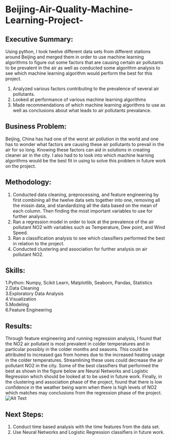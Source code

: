 # Beijing-Air-Quality-Machine-Learning-Project-
## Executive Summary:  
Using python, I took twelve different data sets from different stations around Beijing and merged them in order to use machine learning algorithms to figure out some factors that are causing certain air pollutants to be prevalent in the air as well as conducted some algorithm analysis to see which machine learning algorithm would perform the best for this project.  

1. Analyzed various factors contributing to the prevalence of several air pollutants.
2. Looked at performance of various machine learning algorithms  
3. Made recommendations of which machine learning algorithms to use as well as conclusions about what leads to air pollutants prevalance.   

## Business Problem:
 Beijing, China has had one of the worst air pollution in the world and one has to wonder what factors are causing these air pollutants to prevail in the air for so long. Knowing these factors can aid in solutions in creating cleaner air in the city. I also had to to look into which machine learning algorithms would be the best fit in using to solve this problem in future work on the project.   

## Methodology:
1. Conducted data cleaning, preprocessing, and feature engineering by first combining all the twelve data sets together into one, removing all the missin data, and standardizing all the data based on the mean of each column. Then finding the most important variables to use for further analysis. 
2. Ran a regression model in order to look at the prevalence of the air pollutant NO2 with variables such as Temperature, Dew point, and Wind Speed.
3. Ran a classification analysis to see which classifiers performed the best in relation to the project. 
4. Conducted clustering and association for further analysis on air pollutant NO2.

## Skills:
1.Python: Numpy, Scikit Learn, Matplotlib, Seaborn, Pandas, Statistics  
2.Data Cleaning   
3.Exploratory Data Analysis   
4.Visualization  
5.Modeling  
6.Feature Engineering  

## Results:
 Through feature engineering and running regression analysis, I found that the NO2 air pollutant is most prevalent  in colder temperatures and in particular possibly in the colder months and seasons. This could be attributed to increased gas from homes due to the increased heating usage in the colder temperatures. Streamlining these uses could decrease the air pollutant NO2 in the city. Some of the best classifiers that performed the best as shown in the figure below are Neural Networks and Logistic Regression which should be looked at to be used in future work. Finally, in the clustering and association phase of the project, found that there is low confidence in the weather being warm when there is high levels of NO2 which matches may conclusions from the regression phase of the project.   
![Alt Text]([(https://github.com/Anand1490/Beijing-Air-Quality-Machine-Learning-Project-/blob/main/algorithms.PNG]))   

## Next Steps:
1. Conduct time based analysis with the time features from the data set.
2. Use Neural Networks and Logistic Regression classifiers in future work. 
 
